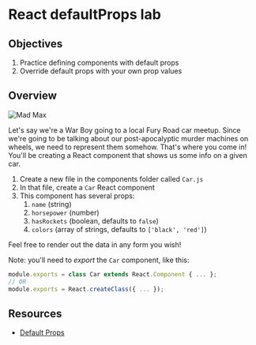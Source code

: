 # React defaultProps lab

## Objectives
1. Practice defining components with default props
2. Override default props with your own prop values

## Overview
![Mad Max](https://media.giphy.com/media/84bpBkUVOsJ8Y/giphy.gif)

Let's say we're a War Boy going to a local Fury Road car meetup. Since we're going to be talking about our
post-apocalyptic murder machines on wheels, we need to represent them somehow. That's where you come in! You'll be
creating a React component that shows us some info on a given car.

1. Create a new file in the components folder called `Car.js`
2. In that file, create a `Car` React component
3. This component has several props: 
    1. `name` (string)
    2. `horsepower` (number)
    3. `hasRockets` (boolean, defaults to `false`)
    4. `colors` (array of strings, defaults to `['black', 'red']`)
    
Feel free to render out the data in any form you wish!

Note: you'll need to _export_ the `Car` component, like this:

```js
module.exports = class Car extends React.Component { ... };
// OR
module.exports = React.createClass({ ... });
```
 
## Resources
- [Default Props](https://facebook.github.io/react/docs/reusable-components.html#default-prop-values)
